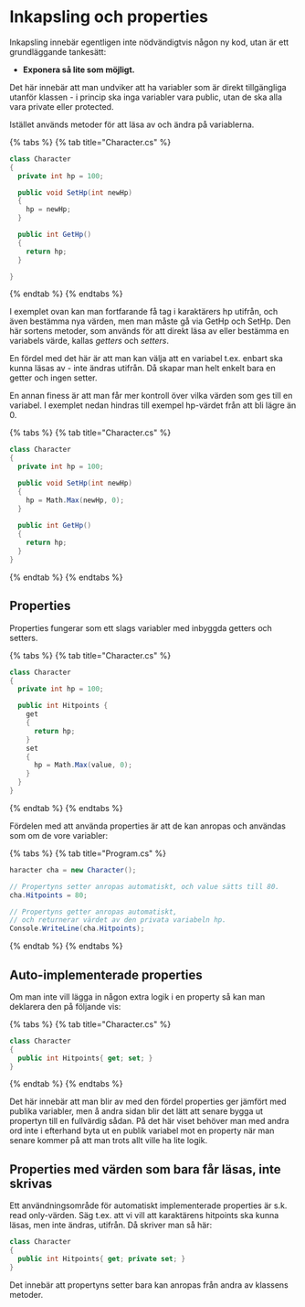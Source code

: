 # Inkapsling och properties

Inkapsling innebär egentligen inte nödvändigtvis någon ny kod, utan är ett grundläggande tankesätt:

* **Exponera så lite som möjligt.**

Det här innebär att man undviker att ha variabler som är direkt tillgängliga utanför klassen - i princip ska inga variabler vara public, utan de ska alla vara private eller protected.

Istället används metoder för att läsa av och ändra på variablerna.

{% tabs %}
{% tab title="Character.cs" %}
```csharp
class Character
{
  private int hp = 100;

  public void SetHp(int newHp)
  {
    hp = newHp;
  }

  public int GetHp()
  {
    return hp;
  }  

}
```
{% endtab %}
{% endtabs %}

I exemplet ovan kan man fortfarande få tag i karaktärers hp utifrån, och även bestämma nya värden, men man måste gå via GetHp och SetHp. Den här sortens metoder, som används för att direkt läsa av eller bestämma en variabels värde, kallas _getters_ och _setters_.

En fördel med det här är att man kan välja att en variabel t.ex. enbart ska kunna läsas av - inte ändras utifrån. Då skapar man helt enkelt bara en getter och ingen setter.

En annan finess är att man får mer kontroll över vilka värden som ges till en variabel. I exemplet nedan hindras till exempel hp-värdet från att bli lägre än 0.

{% tabs %}
{% tab title="Character.cs" %}
```csharp
class Character
{
  private int hp = 100;

  public void SetHp(int newHp)
  {
    hp = Math.Max(newHp, 0);
  }
  
  public int GetHp()
  {
    return hp;
  }
}
```
{% endtab %}
{% endtabs %}

## Properties

Properties fungerar som ett slags variabler med inbyggda getters och setters.

{% tabs %}
{% tab title="Character.cs" %}
```csharp
class Character
{
  private int hp = 100;

  public int Hitpoints {
    get
    {
      return hp;
    }
    set
    {
      hp = Math.Max(value, 0);
    }
  }
}
```
{% endtab %}
{% endtabs %}

Fördelen med att använda properties är att de kan anropas och användas som om de vore variabler:

{% tabs %}
{% tab title="Program.cs" %}
```csharp
haracter cha = new Character();

// Propertyns setter anropas automatiskt, och value sätts till 80.
cha.Hitpoints = 80; 

// Propertyns getter anropas automatiskt, 
// och returnerar värdet av den privata variabeln hp.
Console.WriteLine(cha.Hitpoints);
```
{% endtab %}
{% endtabs %}

## Auto-implementerade properties

Om man inte vill lägga in någon extra logik i en property så kan man deklarera den på följande vis:

{% tabs %}
{% tab title="Character.cs" %}
```csharp
class Character
{
  public int Hitpoints{ get; set; }
}
```
{% endtab %}
{% endtabs %}

Det här innebär att man blir av med den fördel properties ger jämfört med publika variabler, men å andra sidan blir det lätt att senare bygga ut propertyn till en fullvärdig sådan. På det här viset behöver man med andra ord inte i efterhand byta ut en publik variabel mot en property när man senare kommer på att man trots allt ville ha lite logik.

## Properties med värden som bara får läsas, inte skrivas

Ett användningsområde för automatiskt implementerade properties är s.k. read only-värden. Säg t.ex. att vi vill att karaktärens hitpoints ska kunna läsas, men inte ändras, utifrån. Då skriver man så här:

```csharp
class Character
{
  public int Hitpoints{ get; private set; }
}
```

Det innebär att propertyns setter bara kan anropas från andra av klassens metoder.


